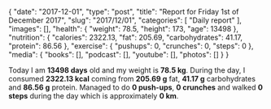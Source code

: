 {
    "date": "2017-12-01",
    "type": "post",
    "title": "Report for Friday 1st of December 2017",
    "slug": "2017\/12\/01",
    "categories": [
        "Daily report"
    ],
    "images": [],
    "health": {
        "weight": 78.5,
        "height": 173,
        "age": 13498
    },
    "nutrition": {
        "calories": 2322.13,
        "fat": 205.69,
        "carbohydrates": 41.17,
        "protein": 86.56
    },
    "exercise": {
        "pushups": 0,
        "crunches": 0,
        "steps": 0
    },
    "media": {
        "books": [],
        "podcast": [],
        "youtube": [],
        "photos": []
    }
}

Today I am <strong>13498 days</strong> old and my weight is <strong>78.5 kg</strong>. During the day, I consumed <strong>2322.13 kcal</strong> coming from <strong>205.69 g</strong> fat, <strong>41.17 g</strong> carbohydrates and <strong>86.56 g</strong> protein. Managed to do <strong>0 push-ups</strong>, <strong>0 crunches</strong> and walked <strong>0 steps</strong> during the day which is approximately <strong>0 km</strong>.